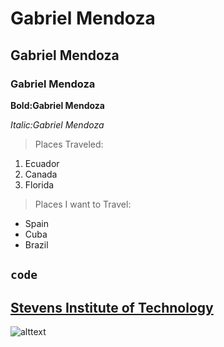 # Gabriel Mendoza 
## Gabriel Mendoza 
### Gabriel Mendoza 
**Bold:Gabriel Mendoza**

*Italic:Gabriel Mendoza*
> Places Traveled:
1. Ecuador
2. Canada
3. Florida
> Places I want to Travel:

- Spain
- Cuba
- Brazil 

`code`
-----

[Stevens Institute of Technology](https://www.stevens.edu/)
----
![alttext](![image](https://github.com/gmendoza03/EE-322/assets/123032059/6d5feda8-543a-4f2c-a9bc-a7344063228d))

